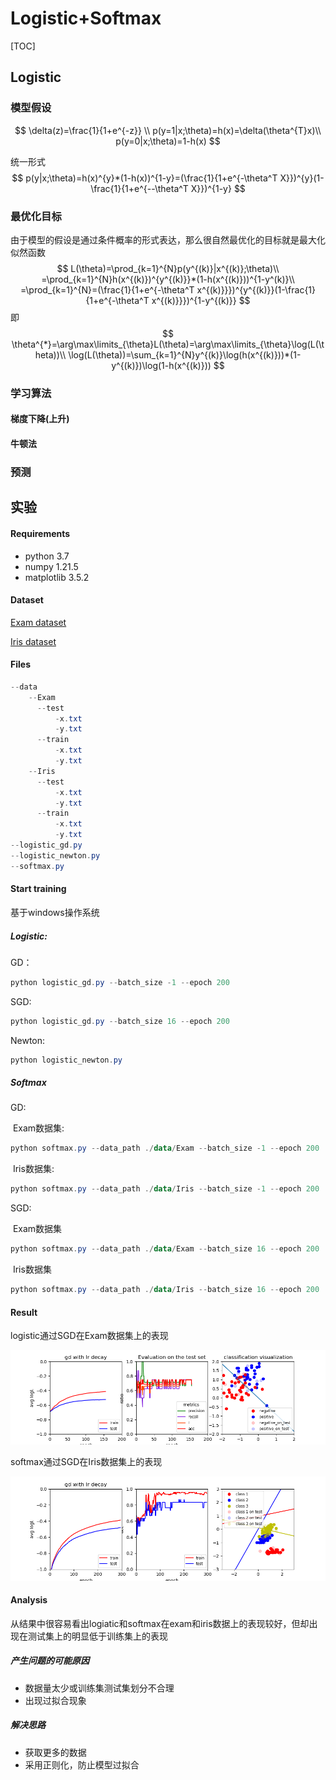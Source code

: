 # Logistic+Softmax

[TOC]

## Logistic

### 模型假设

$$
\delta(z)=\frac{1}{1+e^{-z}} \\
p(y=1|x;\theta)=h(x)=\delta(\theta^{T}x)\\
p(y=0|x;\theta)=1-h(x)
$$

统一形式
$$
p(y|x;\theta)=h(x)^{y}*(1-h(x))^{1-y}=(\frac{1}{1+e^{-\theta^T X}})^{y}(1-\frac{1}{1+e^{--\theta^T X}})^{1-y}
$$


### 最优化目标

由于模型的假设是通过条件概率的形式表达，那么很自然最优化的目标就是最大化似然函数
$$
L(\theta)=\prod_{k=1}^{N}p(y^{(k)}|x^{(k)};\theta)\\
=\prod_{k=1}^{N}h(x^{(k)})^{y^{(k)}}*(1-h(x^{(k)}))^{1-y^(k)}\\
=\prod_{k=1}^{N}=(\frac{1}{1+e^{-\theta^T x^{(k)}}})^{y^{(k)}}(1-\frac{1}{1+e^{-\theta^T x^{(k)}}})^{1-y^{(k)}}
$$
即
$$
\theta^{*}=\arg\max\limits_{\theta}L(\theta)=\arg\max\limits_{\theta}\log(L(\theta))\\
\log(L(\theta))=\sum_{k=1}^{N}y^{(k)}\log(h(x^{(k)}))*(1-y^{(k)})\log(1-h(x^{(k)}))
$$


### 学习算法

#### 梯度下降(上升)

#### 牛顿法

### 预测

## 实验

#### Requirements

* python 3.7
* numpy 1.21.5
* matplotlib 3.5.2

#### Dataset

[Exam dataset](http://www.nustm.cn/member/rxia/ml/data/Exam.zip)

[Iris dataset](http://www.nustm.cn/member/rxia/ml/data/Iris.zip)

#### Files

```java
--data
    --Exam
      --test
    	  -x.txt
    	  -y.txt
      --train
          -x.txt
    	  -y.txt
    --Iris
      --test
    	  -x.txt
    	  -y.txt
      --train
          -x.txt
    	  -y.txt
--logistic_gd.py
--logistic_newton.py
--softmax.py
```

#### Start training

基于windows操作系统

##### Logistic:

GD：

```powershell
python logistic_gd.py --batch_size -1 --epoch 200
```

SGD:

```powershell
python logistic_gd.py --batch_size 16 --epoch 200
```
Newton:
```powershell
python logistic_newton.py
```

##### Softmax

GD:

​	Exam数据集:

```powershell
python softmax.py --data_path ./data/Exam --batch_size -1 --epoch 200
```

​	Iris数据集:

```powershell
python softmax.py --data_path ./data/Iris --batch_size -1 --epoch 200
```

SGD:

​	Exam数据集

```powershell
python softmax.py --data_path ./data/Exam --batch_size 16 --epoch 200
```

​	Iris数据集

```powershell
python softmax.py --data_path ./data/Iris --batch_size 16 --epoch 200
```



#### Result

logistic通过SGD在Exam数据集上的表现

<img src="Figure_2.png" alt="Figure_1" style="zoom:100%;" />

softmax通过SGD在Iris数据集上的表现

<img src="Figure_4.png" alt="Figure_1" style="zoom:67%;" />

#### Analysis

从结果中很容易看出logiatic和softmax在exam和iris数据上的表现较好，但却出现在测试集上的明显低于训练集上的表现

##### 产生问题的可能原因

* 数据量太少或训练集测试集划分不合理
* 出现过拟合现象

##### 解决思路

* 获取更多的数据
* 采用正则化，防止模型过拟合
